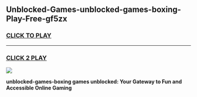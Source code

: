
## Unblocked-Games-unblocked-games-boxing-Play-Free-gf5zx
<h3>
<a href="https://premium76.site?title=unblocked-games-boxing&ref=18A">CLICK TO PLAY</a></h3>
<hr>

<h3>
<a href="https://premium76.site?title=unblocked-games-boxing&ref=18A">CLICK 2 PLAY</a>
  
</h3>

<a href="https://premium76.site?title=unblocked-games-boxing&ref=18A"><img src="https://clearcache.store/games.png"></a>


**unblocked-games-boxing games unblocked: Your Gateway to Fun and Accessible Online Gaming**

